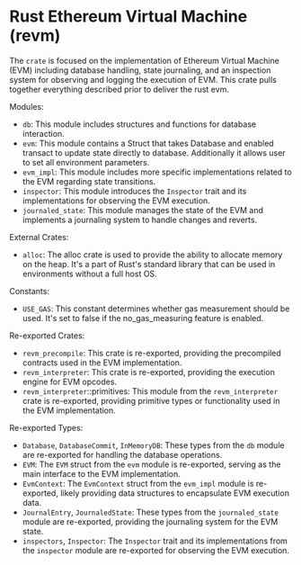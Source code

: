 # Rust Ethereum Virtual Machine (revm)

The `crate` is focused on the implementation of Ethereum Virtual Machine (EVM) including database handling, state journaling, and an inspection system for observing and logging the execution of EVM. This crate pulls together everything described prior to deliver the rust evm.

Modules:

- `db`: This module includes structures and functions for database interaction.
- `evm`: This module contains a Struct that takes Database and enabled transact to update state directly to database. Additionally it allows user to set all environment parameters.
- `evm_impl`: This module includes more specific implementations related to the EVM regarding state transitions.
- `inspector`: This module introduces the `Inspector` trait and its implementations for observing the EVM execution.
- `journaled_state`: This module manages the state of the EVM and implements a journaling system to handle changes and reverts.

External Crates:

- `alloc`: The alloc crate is used to provide the ability to allocate memory on the heap. It's a part of Rust's standard library that can be used in environments without a full host OS.

Constants:

- `USE_GAS`: This constant determines whether gas measurement should be used. It's set to false if the no_gas_measuring feature is enabled.

Re-exported Crates:

- `revm_precompile`: This crate is re-exported, providing the precompiled contracts used in the EVM implementation.
- `revm_interpreter`: This crate is re-exported, providing the execution engine for EVM opcodes.
- `revm_interpreter`::primitives: This module from the `revm_interpreter` crate is re-exported, providing primitive types or functionality used in the EVM implementation.

Re-exported Types:

- `Database`, `DatabaseCommit`, `InMemoryDB`: These types from the `db` module are re-exported for handling the database operations.
- `EVM`: The `EVM` struct from the `evm` module is re-exported, serving as the main interface to the EVM implementation.
- `EvmContext`: The `EvmContext` struct from the `evm_impl` module is re-exported, likely providing data structures to encapsulate EVM execution data.
- `JournalEntry`, `JournaledState`: These types from the `journaled_state` module are re-exported, providing the journaling system for the EVM state.
- `inspectors`, `Inspector`: The `Inspector` trait and its implementations from the `inspector` module are re-exported for observing the EVM execution.

